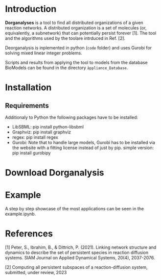 # Introduction

**Dorganalyses** is a tool to find all distributed organizations of a given reaction networks. A distributed organization is a 
set of molecules (or, equivalently, a subnetwork) that can potentially persist forever [1]. The tool and the algorithms used by the toolare intrduced in Ref. [2].

Deorganalysis is inplemented in python (`code` folder) and uses Gurobi for solving mixed linear integer problems. 

Scripts and results from applying the tool to models from the database BioModels can be found in the directory `àppliance_Database`. 

# Installation

## Requirements
Additionaly to Python the following packages have to be installed: 
- LibSBML: pip install python-libsbml
- Graphviz: pip install graphviz
- regex: pip install regex
- Gurobi: Note that to handle large models, Gurobi has to be installed via the website with a fitting license instead of just by pip.
simple version: pip install gurobipy
# Download Dorganalysis



# Example

A step by step showcase of the most applications can be seen in the example.ipynb.

# References

[1] Peter, S., Ibrahim, B., & Dittrich, P. (2021). Linking network structure and dynamics to describe the set of persistent species in reaction diffusion systems. SIAM Journal on Applied Dynamical Systems, 20(4), 2037-2076.

[2] Computing all persistent subspaces of a reaction-diffusion system, submitted, under review, 2023 

